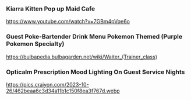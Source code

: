 

### Kiarra Kitten Pop up Maid Cafe 
https://www.youtube.com/watch?v=7GBm4pVqe6o

### Guest Poke-Bartender Drink Menu Pokemon Themed (Purple Pokemon Specialty) 
https://bulbapedia.bulbagarden.net/wiki/Waiter_(Trainer_class)

### Opticalm Prescription Mood Lighting On Guest Service Nights 
https://pics.craiyon.com/2023-10-26/462beaa6c3d34a11b1c150f8ea3f767d.webp
